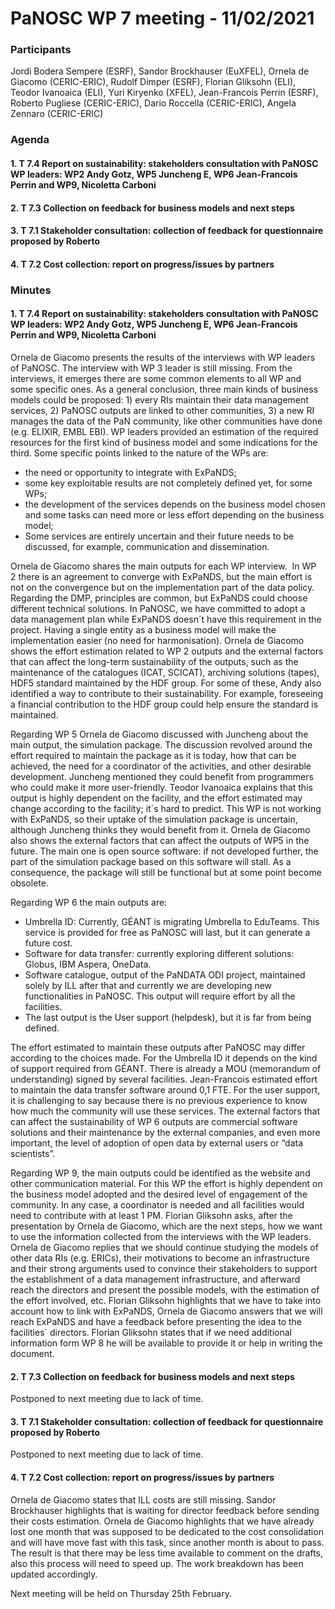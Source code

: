 # PaNOSC WP 7 meeting - 11/02/2021

### Participants
Jordi Bodera Sempere (ESRF), Sandor Brockhauser (EuXFEL), Ornela de Giacomo (CERIC-ERIC), Rudolf Dimper (ESRF), Florian Gliksohn (ELI), Teodor Ivanoaica (ELI), Yuri Kiryenko (XFEL), Jean-Francois Perrin (ESRF),  Roberto Pugliese (CERIC-ERIC), Dario Roccella (CERIC-ERIC), Angela Zennaro (CERIC-ERIC)

### Agenda

#### 1. T 7.4 Report on sustainability: stakeholders consultation with PaNOSC WP leaders: WP2 Andy Gotz, WP5 Juncheng E, WP6 Jean-Francois Perrin and WP9, Nicoletta Carboni
#### 2. T 7.3 Collection on feedback for business models and next steps
#### 3. T 7.1 Stakeholder consultation: collection of feedback for questionnaire proposed by Roberto
#### 4. T 7.2 Cost collection: report on progress/issues by partners


### Minutes

#### 1. T 7.4 Report on sustainability: stakeholders consultation with PaNOSC WP leaders: WP2 Andy Gotz, WP5 Juncheng E, WP6 Jean-Francois Perrin and WP9, Nicoletta Carboni

Ornela de Giacomo presents the results of the interviews with WP leaders of PaNOSC. The interview with WP 3 leader is still missing. From the interviews, it emerges there are some common elements to all WP and some specific ones. As a general conclusion, three main kinds of business models could be proposed: 1) every RIs maintain their data management services, 2) PaNOSC outputs are linked to other communities, 3) a new RI manages the data of the PaN community, like other communities have done (e.g. ELIXIR, EMBL EBI). WP leaders provided an estimation of the required resources for the first kind of business model and some indications for the third. Some specific points linked to the nature of the WPs are:
-	the need or opportunity to integrate with ExPaNDS;
-	some key exploitable results are not completely defined yet, for some WPs;
-	the development of the services depends on the business model chosen and some tasks can need more or less effort depending on the business model;
-	Some services are entirely uncertain and their future needs to be discussed, for example, communication and dissemination.

Ornela de Giacomo shares the main outputs for each WP interview. 
In WP 2 there is an agreement to converge with ExPaNDS, but the main effort is not on the convergence but on the implementation part of the data policy. Regarding the DMP, principles are common, but ExPaNDS could choose different technical solutions. In PaNOSC, we have committed to adopt a data management plan while ExPaNDS doesn´t have this requirement in the project. Having a single entity as a business model will make the implementation easier (no need for harmonisation). Ornela de Giacomo shows the effort estimation related to WP 2 outputs and the external factors that can affect the long-term sustainability of the outputs, such as the maintenance of the catalogues (ICAT, SCICAT), archiving solutions (tapes), HDF5 standard maintained by the HDF group. For some of these, Andy also identified a way to contribute to their sustainability. For example, foreseeing a financial contribution to the HDF group could help ensure the standard is maintained.

Regarding WP 5 Ornela de Giacomo discussed with Juncheng about the main output, the simulation package. The discussion revolved around the effort required to maintain the package as it is today, how that can be achieved, the need for a coordinator of the activities, and other desirable development. Juncheng mentioned they could benefit from programmers who could make it more user-friendly. Teodor Ivanoaica explains that this output is highly dependent on the facility, and the effort estimated may change according to the facility; it´s hard to predict. This WP is not working with ExPaNDS, so their uptake of the simulation package is uncertain, although Juncheng thinks they would benefit from it. Ornela de Giacomo also shows the external factors that can affect the outputs of WP5 in the future. The main one is open source software: if not developed further, the part of the simulation package based on this software will stall. As a consequence, the package will still be functional but at some point become obsolete.

Regarding WP 6 the main outputs are:
-	Umbrella ID: Currently, GÉANT is migrating Umbrella to EduTeams. This service is provided for free as PaNOSC will last, but it can generate a future cost.
-	Software for data transfer: currently exploring different solutions: Globus, IBM Aspera, OneData.
-	Software catalogue, output of the PaNDATA ODI project, maintained solely by ILL after that and currently we are developing new functionalities in PaNOSC. This output will require effort by all the facilities.
-	The last output is the User support (helpdesk), but it is far from being defined.

The effort estimated to maintain these outputs after PaNOSC may differ according to the choices made. For the Umbrella ID it depends on the kind of support required from GÉANT. There is already a MOU (memorandum of understanding) signed by several facilities. Jean-Francois estimated effort to maintain the data transfer software around 0,1 FTE. For the user support, it is challenging to say because there is no previous experience to know how much the community will use these services. The external factors that can affect the sustainability of WP 6 outputs are commercial software solutions and their maintenance by the external companies, and even more important, the level of adoption of open data by external users or “data scientists”.

Regarding WP 9, the main outputs could be identified as the website and other communication material. For this WP the effort is highly dependent on the business model adopted and the desired level of engagement of the community. In any case, a coordinator is needed and all facilities would need to contribute with at least 1 PM.
Florian Gliksohn asks, after the presentation by Ornela de Giacomo, which are the next steps, how we want to use the information collected from the interviews with the WP leaders. Ornela de Giacomo replies that we should continue studying the models of other data RIs (e.g. ERICs), their motivations to become an infrastructure and their strong arguments used to convince their stakeholders to support the establishment of a data management infrastructure, and afterward reach the directors and present the possible models, with the estimation of the effort involved, etc. Florian Gliksohn highlights that we have to take into account how to link with ExPaNDS, Ornela de Giacomo answers that we will reach ExPaNDS and have a feedback before presenting the idea to the facilities´ directors. Florian Gliksohn states that if we need additional information form WP 8 he will be available to provide it or help in writing the document.

#### 2. T 7.3 Collection on feedback for business models and next steps
Postponed to next meeting due to lack of time.

#### 3. T 7.1 Stakeholder consultation: collection of feedback for questionnaire proposed by Roberto
Postponed to next meeting due to lack of time.

#### 4. T 7.2 Cost collection: report on progress/issues by partners

Ornela de Giacomo states that ILL costs are still missing.  Sandor Brockhauser highlights that is waiting for director feedback before sending their costs estimation. Ornela de Giacomo highlights that we have already lost one month that was supposed to be dedicated to the cost consolidation and will have move fast with this task, since another month is about to pass. The result is that there may be less time available to comment on the drafts, also this process will need to speed up. The work breakdown has been updated accordingly.

Next meeting will be held on Thursday 25th February.

